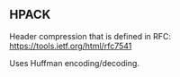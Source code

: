## HPACK

Header compression that is defined in RFC: https://tools.ietf.org/html/rfc7541

Uses Huffman encoding/decoding.
